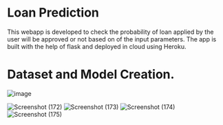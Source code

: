 # Loan Prediction 
This webapp is developed to check  the probability of loan applied by the user will be approved or not based on of the input parameters.
The app is built with the help of flask and deployed in cloud using Heroku.

# Dataset and Model Creation.
![image](https://user-images.githubusercontent.com/76935226/148782436-a1872c35-eaca-40bf-a6ca-40c866dbcce1.png)



![Screenshot (172)](https://user-images.githubusercontent.com/76935226/148762440-674d6a0e-4c4e-4097-b42d-66f22d344f0c.png)
![Screenshot (173)](https://user-images.githubusercontent.com/76935226/148762456-194aa04a-f5cb-4bfb-8455-015f83d7be9e.png)
![Screenshot (174)](https://user-images.githubusercontent.com/76935226/148762472-17379c80-935c-4def-9eba-dfb2955cdab1.png)
![Screenshot (175)](https://user-images.githubusercontent.com/76935226/148762490-94820b8d-351d-4a9f-a66f-5e015417823c.png)

